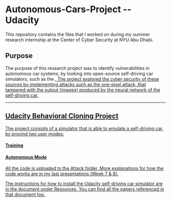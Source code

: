 # Autonomous-Cars-Project -- Udacity

This repository contains the files that I worked on during my summer research internship at the Center of Cyber Security at NYU Abu Dhabi. 

<h2>Purpose</h2>
The purpose of this research project was to identify vulnerabilities in autonomous car systems, by looking into open-source self-driving car simulators, such as the <a href = "https://github.com/udacity/CarND-Behavioral-Cloning-P3" Udacity Behavioral Cloning project>. The project explored the cyber security of these sources by implementing attacks such as the one-pixel attack, that tampered with the output (images) produced by the neural network of the self-driving car.
  
<hr>
<h2>Udacity Behavioral Cloning Project</h2>
The project consists of a simulator that is able to emulate a self-driving car, by provind two user modes:
<h4>Training</h4>
<h4>Autonomous Mode</h4>
All the code is uploaded to the Attack folder. More explanations for how the code works are in my last presentations (Week 7 & 8). 

The instructions for how to install the Udacity self-driving car simulator are in the document under Resources. You can find all the papers referenced in that document too. 
